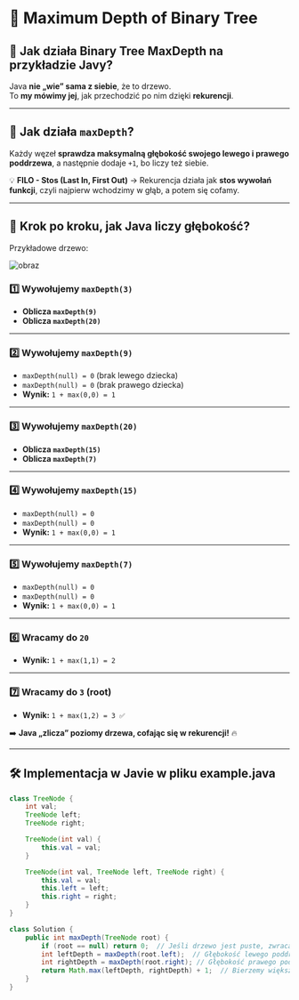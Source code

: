 # 🌳 Maximum Depth of Binary Tree

## 🔹 Jak działa Binary Tree MaxDepth na przykładzie Javy?

Java **nie „wie” sama z siebie**, że to drzewo.  
To **my mówimy jej**, jak przechodzić po nim dzięki **rekurencji**.

---

## 📌 **Jak działa `maxDepth`?**
Każdy węzeł **sprawdza maksymalną głębokość swojego lewego i prawego poddrzewa**, a następnie dodaje `+1`, bo liczy też siebie.

💡 **FILO - Stos (Last In, First Out)** → Rekurencja działa jak **stos wywołań funkcji**, czyli najpierw wchodzimy w głąb, a potem się cofamy.

---

## 🔄 **Krok po kroku, jak Java liczy głębokość?**


Przykładowe drzewo:  

![obraz](https://github.com/user-attachments/assets/90a6657e-1ad7-4ef6-ba79-75f1b8bfd87a)


  
### **1️⃣ Wywołujemy `maxDepth(3)`**
- **Oblicza `maxDepth(9)`**
- **Oblicza `maxDepth(20)`**

---

### **2️⃣ Wywołujemy `maxDepth(9)`**
- `maxDepth(null) = 0` (brak lewego dziecka)
- `maxDepth(null) = 0` (brak prawego dziecka)
- **Wynik:** `1 + max(0,0) = 1`

---

### **3️⃣ Wywołujemy `maxDepth(20)`**
- **Oblicza `maxDepth(15)`**
- **Oblicza `maxDepth(7)`**

---

### **4️⃣ Wywołujemy `maxDepth(15)`**
- `maxDepth(null) = 0`
- `maxDepth(null) = 0`
- **Wynik:** `1 + max(0,0) = 1`

---

### **5️⃣ Wywołujemy `maxDepth(7)`**
- `maxDepth(null) = 0`
- `maxDepth(null) = 0`
- **Wynik:** `1 + max(0,0) = 1`

---

### **6️⃣ Wracamy do `20`**
- **Wynik:** `1 + max(1,1) = 2`

---

### **7️⃣ Wracamy do `3` (root)**
- **Wynik:** `1 + max(1,2) = 3 ✅`

➡️ **Java „zlicza” poziomy drzewa, cofając się w rekurencji!** 🔥  

---

## 🛠 **Implementacja w Javie w pliku example.java**
```java
class TreeNode {
    int val;
    TreeNode left;
    TreeNode right;

    TreeNode(int val) {
        this.val = val;
    }

    TreeNode(int val, TreeNode left, TreeNode right) {
        this.val = val;
        this.left = left;
        this.right = right;
    }
}

class Solution {
    public int maxDepth(TreeNode root) {
        if (root == null) return 0;  // Jeśli drzewo jest puste, zwracamy 0
        int leftDepth = maxDepth(root.left);  // Głębokość lewego poddrzewa
        int rightDepth = maxDepth(root.right); // Głębokość prawego poddrzewa
        return Math.max(leftDepth, rightDepth) + 1;  // Bierzemy większą i dodajemy bieżący węzeł
    }
}

